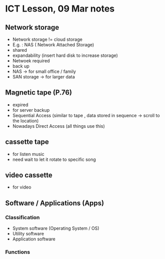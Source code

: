 # ICT Lesson, 09 Mar notes #

## Network storage ##
- Network storage != cloud storage 
- E.g. : NAS ( Network Attached Storage)
- shared 
- expandability (insert hard disk to increase storage) 
- Netwoek required 
- back up
- NAS -> for small office / family 
- SAN storage -> for larger data 

## Magnetic tape (P.76) ##
- expired 
- for server backup 
- Sequential Access (similar to tape , data stored in sequence -> scroll to the location)
- Nowadays Direct Access (all things use this)

## cassette tape ##
- for listen music 
- need wait to let it rotate to specific song 

## video cassette ##
- for video 

## Software / Applications (Apps) ##

### Classification ###
- System software (Operating System / OS) 
- Utility software 
- Application software 

### Functions ###
